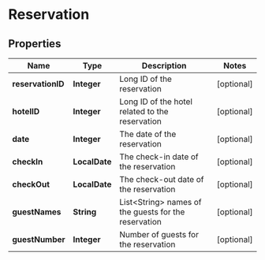 

# Reservation


## Properties

| Name | Type | Description | Notes |
|------------ | ------------- | ------------- | -------------|
|**reservationID** | **Integer** | Long ID of the reservation |  [optional] |
|**hotelID** | **Integer** | Long ID of the hotel related to the reservation |  [optional] |
|**date** | **Integer** | The date of the reservation |  [optional] |
|**checkIn** | **LocalDate** | The check-in date of the reservation |  [optional] |
|**checkOut** | **LocalDate** | The check-out date of the reservation |  [optional] |
|**guestNames** | **String** | List&lt;String&gt; names of the guests for the reservation |  [optional] |
|**guestNumber** | **Integer** | Number of guests for the reservation |  [optional] |



